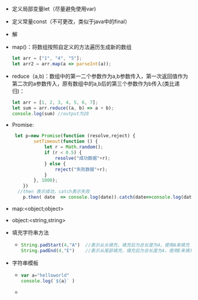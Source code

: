 + 定义局部变量let（尽量避免使用var)

+ 定义常量const（不可更改，类似于java中的final）

+ 解 

+ map()：将数组按照自定义的方法遍历生成新的数组

  ```javascript
  let arr = ["1", "4", "5"];
  let arr2 = arr.map(a => parseInt(a));
  ```

  

+ reduce（a,b)：数组中的第一二个参数作为a,b参数传入，第一次返回值作为第二次的a参数传入，原有数组中的a,b后的第三个参数作为b传入(类比递归)：

  ```javascript
  let arr = [1, 2, 3, 4, 5, 6, 7];
  let sum = arr.reduce((a, b) => a + b);
  console.log(sum) //output为28	
  ```

+ Promise:

  ```javascript
   let p=new Promise(function (resolve,reject) {
          setTimeout(function () {
              let r = Math.random();
              if (r < 0.5) {
                  resolve("成功数据"+r);
              } else {
                  reject("失败数据"+r);
              }
          }, 1000);
      })
   	//then 表示成功，catch表示失败
      p.then( date  => console.log(date)).catch(date=>console.log(date));
  ```

+ map:<object;object>

+ object:<string,string>

+ 填充字符串方法

  + ```javascript
    String.padStart(4,"A")  //表示从头填充，填充后为总长度为4，使用A来填充
    String.padEnd(4,"E")    //表示从尾部填充，填充后为总长度为4，使用E来填充
    ```

+ 字符串模板

  + ```javascript
    var a="helloworld"
    console.log(`${a}` )
    ```

  + 
